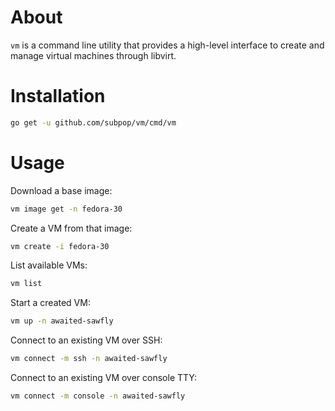 # About #

`vm` is a command line utility that provides a high-level interface to create
and manage virtual machines through libvirt.

# Installation #

```bash
go get -u github.com/subpop/vm/cmd/vm
```

# Usage #

Download a base image:

```bash
vm image get -n fedora-30
```

Create a VM from that image:

```bash
vm create -i fedora-30
```

List available VMs:

```bash
vm list
```

Start a created VM:

```bash
vm up -n awaited-sawfly
```

Connect to an existing VM over SSH:

```bash
vm connect -m ssh -n awaited-sawfly
```

Connect to an existing VM over console TTY:

```bash
vm connect -m console -n awaited-sawfly
```

